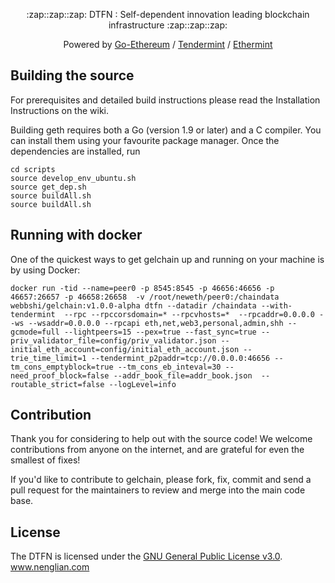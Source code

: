 <div align="center">
  <p>:zap::zap::zap: DTFN : Self-dependent innovation leading blockchain infrastructure :zap::zap::zap:</p>
  <p>Powered by <a href="https://github.com/ethereum/go-ethereum">Go-Ethereum</a> / <a href="https://github.com/tendermint/tendermint">Tendermint</a> / <a href="https://github.com/cosmos/ethermint">Ethermint</a></p>
</div>


## Building the source
For prerequisites and detailed build instructions please read the Installation Instructions on the wiki.

Building geth requires both a Go (version 1.9 or later) and a C compiler. You can install them using your favourite package manager. Once the dependencies are installed, run
```
cd scripts
source develop_env_ubuntu.sh
source get_dep.sh
source buildAll.sh
source buildAll.sh
```

## Running with docker

One of the quickest ways to get gelchain up and running on your machine is by using Docker:

```
docker run -tid --name=peer0 -p 8545:8545 -p 46656:46656 -p 46657:26657 -p 46658:26658  -v /root/neweth/peer0:/chaindata  webbshi/gelchain:v1.0.0-alpha dtfn --datadir /chaindata --with-tendermint  --rpc --rpccorsdomain=* --rpcvhosts=*  --rpcaddr=0.0.0.0 --ws --wsaddr=0.0.0.0 --rpcapi eth,net,web3,personal,admin,shh --gcmode=full --lightpeers=15 --pex=true --fast_sync=true --priv_validator_file=config/priv_validator.json --initial_eth_account=config/initial_eth_account.json --trie_time_limit=1 --tendermint_p2paddr=tcp://0.0.0.0:46656 --tm_cons_emptyblock=true --tm_cons_eb_inteval=30 --need_proof_block=false --addr_book_file=addr_book.json  --routable_strict=false --logLevel=info
```

## Contribution

Thank you for considering to help out with the source code! We welcome contributions from
anyone on the internet, and are grateful for even the smallest of fixes!

If you'd like to contribute to gelchain, please fork, fix, commit and send a pull request
for the maintainers to review and merge into the main code base.

## License


The DTFN is licensed under the [GNU General Public License v3.0](https://www.gnu.org/licenses/gpl-3.0.en.html).
www.nenglian.com
